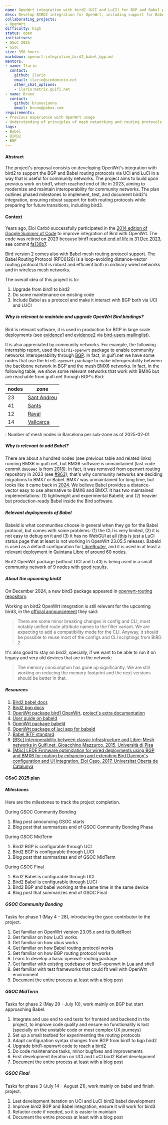 ```yaml
---
name: OpenWrt integration with bird2 (UCI and LuCI) for BGP and Babel protocols
desc: Develop BIRD2 integration for OpenWrt, including support for Babel and BGP
collaborating_projects:
- OpenWrt
difficulty: high
status: open
initiatives:
- GSoC 2025
- GSoC
size: 350 hours
markdown: openwrt-integration_bird2_babel_bgp.md
mentors:
- name: Ilario
  contact:
    github: ilario
    email: ilario@sindominio.net
    other_chat_options:
    - ilario:matrix.guifi.net
- name: Bruno
  contact:
    github: brunovianna
    email: bruno@pobox.com
requirements:
- Previous experience with OpenWrt usage 
- Understanding of principles of mesh networking and routing protocols
tags:
- Babel
- BIRD2
- BGP 
---
```


#### Abstract

The project's proposal consists on developing OpenWrt's integration with bird2 to support the BGP and Babel routing protocols via UCI and LuCI in a way that is useful for community networks. The project aims to build upon previous work on bird1, which reached end of life in 2023, aiming to modernize and maintain interoperability for community networks. The plan outlines phased milestones to implement, test, and document bird2's integration, ensuring robust support for both routing protocols while preparing for future transitions, including bird3.

#### Context

Years ago, Eloi Carbó successfully participated in the [2014 edition of Google Summer of Code](https://www.google-melange.com/archive/gsoc/2014/orgs/freifunk/projects/eloicaso.html) to improve integration of Bird with OpenWrt. The code was retired on 2023 because bird1 [reached end of life in 31 Dec 2023](http://trubka.network.cz/pipermail/bird-users/2023-June/017008.html), see commit [fa136b7](https://github.com/openwrt/routing/commit/fa136b70dfb29595083353f168d3b6c4df1d8e6e).

Bird version 2 comes also with Babel mesh routing protocol support. The Babel Routing Protocol (RFC6126) is a loop-avoiding distance-vector routing protocol that is robust and efficient both in ordinary wired networks and in wireless mesh networks.

The overall idea of this project is to:

1. Upgrade from bird1 to bird2
2. Do some maintenance on existing code
3. Include Babel as a protocol and make it interact with BGP both via UCI and LUCI

##### Why is relevant to maintain and upgrade OpenWrt Bird bindings?

Bird is relevant software, it is used in production for BGP in large scale deployments (see [evidence1](https://ripe73.ripe.net/presentations/115-e-bru-20161026-RIPE73-scaling-bird-routeservers-final.pdf) and [evidence2](https://ripe60.ripe.net/presentations/Jasinska-_Ab_Using_Route_Servers.pdf) via [bird-users mailinglist](https://bird.network.cz/pipermail/bird-users/2017-May/011260.html)).

It is also appreciated by community networks. For example, the following internship report, used the `bird1-openwrt` package to enable community networks interoperability through [BGP](https://gitlab.com/g10h4ck/lime-guifi-interop-internship-report/-/blob/master/main.asciidoc). In fact, in guifi.net we have some nodes that use the `bird1-openwrt` package to make interoperability between the backbone network in BGP and the mesh BMX6 networks. In fact, in the following table, we show some relevant networks that work with BMX6 but are reachable from guifi.net through BGP's Bird:


| nodes | zone                                                 |
|  -    | -                                                    |
| 23    | [Sant Andreu](http://tomir.ac.upc.edu/qmpsa/index.php) |
| 41    | [Sants](http://tomir.ac.upc.edu/qmpsu/index.php)       |
| 12    | [Raval](http://tomir.ac.upc.edu/qmprv/index.php)       |
| 14    | [Vallcarca](http://tomir.ac.upc.edu/qmpvc/index.php)   |

: Number of mesh nodes in Barcelona per sub-zone as of 2025-02-01

##### Why is relevant to add Babel?

There are about a hundred nodes (see previous table and related links) running BMX6 in guifi.net, but BMX6 software is unmaintained (last code commit `d8869ec` is from [2018](https://github.com/bmx-routing/bmx6/commits/master)). In fact, it was removed from openwrt routing repository in 2023 (see [#963](https://github.com/openwrt/routing/issues/963)); that's why community networks are deciding migrations to BMX7 or Babel. BMX7 was unmaintained for long time, but looks like it came back in [2024](https://github.com/bmx-routing/bmx7/issues/61). We believe Babel provides a distance-vector easy to use alternative to BMX6 and BMX7. It has two maintained implementations: (1) lightweight and experimental Babeld; and (2) heavier but production-ready Babel inside the Bird software.

##### Relevant deployments of Babel

Babeld is what communities choose in general when they go for the Babel protocol, but comes with some problems: (1) the CLI is very limited, (2) it is not easy to debug on it and (3) it has no WebGUI at all ([this](https://github.com/openwrt/luci/tree/master/applications/luci-app-babeld) is just a LuCI status page that at least is not working in OpenWrt 23.05.5 release). Babeld is used as a default configuration for [LibreRouter](https://gitlab.com/librerouter/librerouteros/-/blob/librerouter-1.5/configs/default_config), and it is used in at least a relevant deployment in Quintana Libre of around 60 nodes.


Bird2 OpenWrt package (without UCI and LuCI) is being used in a small community network of 9 nodes with [good results](https://tomir.ac.upc.edu/qmpcav/index.php).

##### About the upcoming bird3

On December 2024, a new bird3 package appeared in [openwrt-routing repository](https://github.com/openwrt/routing/commit/5998119c5530fbd4ab844edee3c4da0ea4fec924).

Working on bird2 OpenWrt integration is still relevant for the upcoming bird3, in the [official announcement](https://trubka.network.cz/pipermail/bird-users/2024-December/017973.html) they said:

> There are some minor breaking changes in config and CLI, most notably 
> unified route attribute names to the filter variant. We are expecting 
> to add a compatibility mode for the CLI. Anyway, it should be possible 
> to reuse most of the configs and CLI scriptings from BIRD 2.

It's also good to stay on bird2, specially, if we want to be able to run it on legacy and very old devices that are in the network:

> The memory consumption has gone up significantly. We are still working 
on reducing the memory footprint and the next versions should be 
better in that.

##### Resources

1. [Bird2 babel docs](https://bird.network.cz/doc/bird-6.html#ss6.1)
2. [Bird2 bgp docs](https://bird.network.cz/doc/bird-6.html#ss6.3)
3. [OpenWrt package bird1 OpenWrt](https://github.com/eloicaso/bird-openwrt), [project's extra documentation](https://github.com/eloicaso/bgp-bmx6-bird-docn)
4. [User guide on babeld](https://openwrt.org/docs/guide-user/services/babeld)
5. [OpenWrt package babeld](https://github.com/openwrt/routing/tree/master/babeld)
6. [OpenWrt package of luci app for babeld](https://github.com/openwrt/luci/tree/master/applications/luci-app-babeld)
7. [Babel IETF standard](https://www.rfc-editor.org/rfc/rfc6126)
8. [[BSc] Interoperability between classic infrastructure and Libre-Mesh networks in Guifi.net. Gioacchino Mazzurco, 2015, Università di Pisa](https://nuvol.exo.cat/index.php/s/cQfdHpCnLowRnWM/download?path=%2F2.%20Memoria%20activitats%20publica%2F2015&files=lime-guifi-interop-internship-report_2018-build.pdf&downloadStartSecret=ht5dehqmgof)
9. [[MSc] LEDE Firmware optimization for wired deployments using BGP and BMX6 for routing by enhancing and extending Bird Daemon's configuration and UI integration. Eloi Caso, 2017, Universitat Oberta de Catalunya](https://github.com/eloicaso/msc_dissertation/blob/master/dissertation.pdf)

#### GSoC 2025 plan

##### Milestones

Here are the milestones to track the project completion.

During GSOC Community Bonding

1. Blog post announcing GSOC starts
2. Blog post that summarizes end of GSOC Community Bonding Phase

During GSOC MidTerm

1. Bird2 BGP is configurable through UCI
2. Bird2 BGP is configurable through LUCI
3. Blog post that summarizes end of GSOC MidTerm

During GSOC Final

1. Bird2 Babel is configurable through UCI
2. Bird2 Babel is configurable through LUCI
3. Bird2 BGP and babel working at the same time in the same device
4. Blog post that summarizes end of GSOC Final

##### GSOC Community Bonding

Tasks for phase 1 (May 4 - 28), introducing the gsoc contributor to the project.

1. Get familiar on OpenWrt version 23.05.x and its BuildRoot
2. Get familiar on how LuCI works
3. Get familiar on how ubus works
4. Get familiar on how Babel routing protocol works
5. Get familiar on how BGP routing protocol works
6. Learn to develop a basic openwrt-routing package
7. Get familiar with existing codebase of bird1-openwrt in Lua and shell
8. Get familiar with test frameworks that could fit well with OpenWrt environment
9. Document the entire process at least with a blog post

##### GSOC MidTerm

Tasks for phase 2 (May 29 - July 10), work mainly on BGP but start approaching Babel.

1. Integrate and use end to end tests for frontend and backend in the project, to improve code quality and ensure no functionality is lost (specially on the unstable code or most complex UX journeys)
2. Set up a small testbed for experimenting the routing protocols
3. Adapt configuration syntax changes from BGP from bird1 to bgp bird2
4. Upgrade bird1-openwrt code to reach a bird2
5. Do code maintenance tasks, minor bugfixes and improvements
6. First development iteration on UCI and LuCI bird2 Babel development
7. Document the entire process at least with a blog post

##### GSOC Final

Tasks for phase 3 (July 14 - August 21), work mainly on babel and finish project.

1. Last development iteration on UCI and LuCI bird2 babel development
2. Improve bird2 BGP and Babel integration, ensure it will work for bird3
3. Refactor code if needed, so it is easier to maintain
4. Document the entire process at least with a blog post
